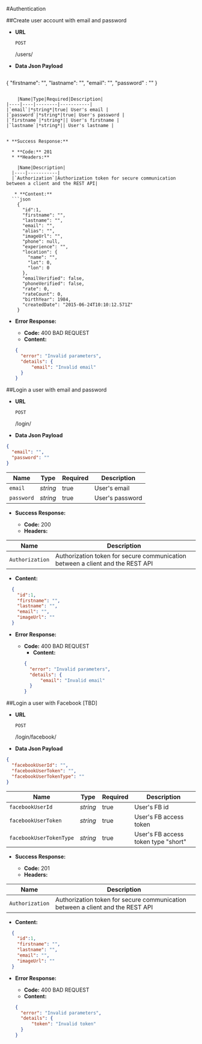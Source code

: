 #<a name="authentication"></a>Authentication

##<a name="create-user-with-email-and-password"></a>Create user account with email and password

* **URL**

  `POST` 
  
  /users/
  
* **Data Json Payload**

	```json
{
  "firstname": "",
  "lastname": "",
  "email": "",
  "password" : ""
}
```

	|Name|Type|Required|Description|
|----|----|--------|-----------|
|`email`|*string*|true| User's email |
|`password`|*string*|true| User's password |
|`firstname`|*string*|| User's firstname |
|`lastname`|*string*|| User's lastname |


* **Success Response:**

  * **Code:** 201
  * **Headers:**
  
	|Name|Description|
  |----|-----------|
  |`Authorization`|Authorization token for secure communication between a client and the REST API|
 	  
   * **Content:**
  ```json
	{
	  "id":1,
	  "firstname": "",
	  "lastname": "",
	  "email": "",
	  "alias": "",
	  "imageUrl": "",
	  "phone": null,
	  "experience": "",
      "location": {
        "name": "",
        "lat": 0,
        "lon": 0
      },
	  "emailVerified": false,
	  "phoneVerified": false,
	  "rate": 0,
	  "rateCount": 0,
	  "birthYear": 1984,
	  "createdDate": "2015-06-24T10:10:12.571Z"
	}
  ```
 
* **Error Response:**
	
	* **Code:** 400 BAD REQUEST
    * **Content:** 
    ```json
    {
	  "error": "Invalid parameters",
	  "details": {
		  "email": "Invalid email"
	  }
	}
    ```
    
##<a name="login-user-with-email-and-password">Login a user with email and password

* **URL**

  `POST` 
  
  /login/
  
* **Data Json Payload**
		
```json
{
  "email": "",
  "password": ""
}
```


|Name|Type|Required|Description|
|----|----|--------|-----------|
|`email`|*string*|true| User's email |
|`password`|*string*|true| User's password |

* **Success Response:**

  * **Code:** 200
  * **Headers:**
  
|Name|Description|
|----|-----------|
|`Authorization`|Authorization token for secure communication between a client and the REST API|
  
  * **Content:**
  ```json
	{
	  "id":1,
	  "firstname": "",
	  "lastname": "",
	  "email": "",
	  "imageUrl": ""
	}
  ```
 
* **Error Response:**
	
	* **Code:** 400 BAD REQUEST
    	* **Content:** 
	    ```json
	    {
		  "error": "Invalid parameters",
		  "details": {
			  "email": "Invalid email"
		  }
		}
	    ```
	    
##<a name="login-user-with-facebook"></a>Login a user with Facebook [TBD]

* **URL**

  `POST` 
  
  /login/facebook/
  
* **Data Json Payload**
		
```json
{
  "facebookUserId": "",
  "facebookUserToken": "",
  "facebookUserTokenType": ""
}
```

|Name|Type|Required|Description|
|----|----|--------|-----------|
|`facebookUserId`|*string*|true| User's FB id |
|`facebookUserToken`|*string*|true| User's FB access token |
|`facebookUserTokenType`|*string*|true| User's FB access token type "short" |

* **Success Response:**

  * **Code:** 201
  * **Headers:**
  
|Name|Description|
|----|-----------|
|`Authorization`|Authorization token for secure communication between a client and the REST API|

  * **Content:**
  
  ```json
	{
	  "id":1,
	  "firstname": "",
	  "lastname": "",
	  "email": "",
	  "imageUrl": ""
	}
  ```
 
* **Error Response:**
	
    * **Code:** 400 BAD REQUEST
    * **Content:** 
    
    ```json
    {
	  "error": "Invalid parameters",
	  "details": {
		  "token": "Invalid token"
	  }
	}
	```	   
